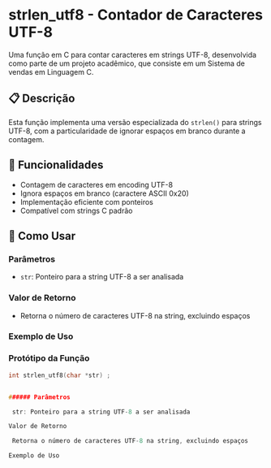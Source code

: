 
# strlen_utf8 - Contador de Caracteres UTF-8

Uma função em C para contar caracteres em strings UTF-8, desenvolvida como parte de um projeto acadêmico, que consiste em um Sistema de vendas em Linguagem C.

## 📋 Descrição

Esta função implementa uma versão especializada do `strlen()` para strings UTF-8, com a particularidade de ignorar espaços em branco durante a contagem.

## 🚀 Funcionalidades

- Contagem de caracteres em encoding UTF-8
- Ignora espaços em branco (caractere ASCII 0x20)
- Implementação eficiente com ponteiros
- Compatível com strings C padrão

## 📝 Como Usar

### Parâmetros

-   `str`: Ponteiro para a string UTF-8 a ser analisada
    

### Valor de Retorno

-   Retorna o número de caracteres UTF-8 na string, excluindo espaços
    

### Exemplo de Uso

### Protótipo da Função

   ```c
   int strlen_utf8(char *str) ;


###### Parâmetros

    str: Ponteiro para a string UTF-8 a ser analisada

Valor de Retorno

    Retorna o número de caracteres UTF-8 na string, excluindo espaços

Exemplo de Uso
   
